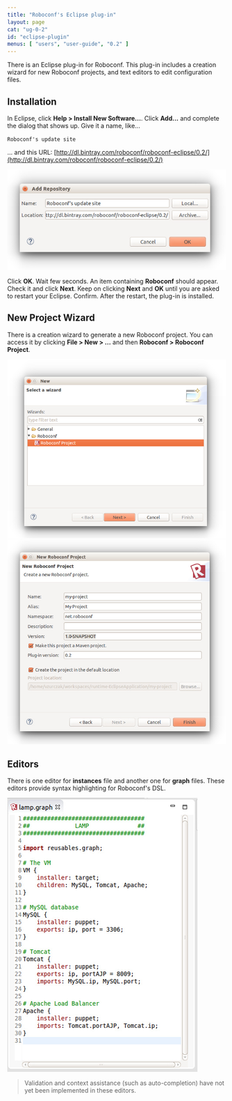```yaml
---
title: "Roboconf's Eclipse plug-in"
layout: page
cat: "ug-0-2"
id: "eclipse-plugin"
menus: [ "users", "user-guide", "0.2" ]
---
```


There is an Eclipse plug-in for Roboconf.
This plug-in includes a creation wizard for new Roboconf projects,
and text editors to edit configuration files.


## Installation

In Eclipse, click **Help &gt; Install New Software...**.
Click **Add...** and complete the dialog that shows up.
Give it a name, like...

	Roboconf's update site

... and this URL:
[http://dl.bintray.com/roboconf/roboconf-eclipse/0.2/](http://dl.bintray.com/roboconf/roboconf-eclipse/0.2/)

<img src="/resources/img/eclipse-install.jpg" alt="The update dialog" />

Click **OK**.
Wait few seconds. An item containing **Roboconf** should appear. Check it and click **Next**.
Keep on clicking **Next** and **OK** until you are asked to restart your Eclipse.
Confirm. After the restart, the plug-in is installed.


## New Project Wizard

There is a creation wizard to generate a new Roboconf project.
You can access it by clicking **File &gt; New &gt; ...** and then **Roboconf &gt; Roboconf Project**.

<img src="/resources/img/eclipse-wizard-1.jpg" alt="Overview of the Eclipse wizard" />

<img src="/resources/img/eclipse-wizard-2.jpg" alt="Another overview of the Eclipse wizard" />


## Editors

There is one editor for **instances** file and another one for **graph** files.
These editors provide syntax highlighting for Roboconf's DSL.

<img src="/resources/img/eclipse-editor.jpg" alt="Overview of the Eclipse editor(s)" />


> Validation and context assistance (such as auto-completion)
> have not yet been implemented in these editors.
